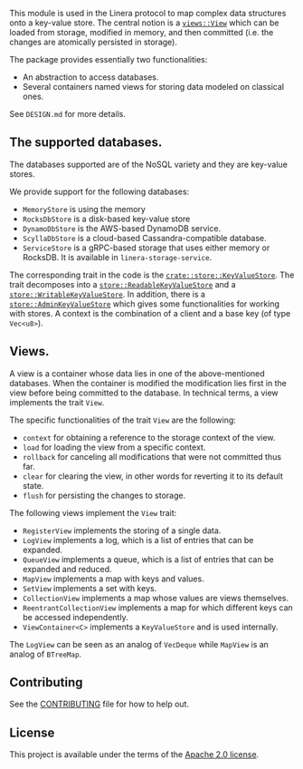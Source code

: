 <!-- cargo-rdme start -->

This module is used in the Linera protocol to map complex data structures onto a
key-value store. The central notion is a [`views::View`](https://docs.rs/linera-views/latest/linera_views/views/trait.View.html)
which can be loaded from storage, modified in memory, and then committed (i.e. the changes are atomically persisted in storage).

The package provides essentially two functionalities:
* An abstraction to access databases.
* Several containers named views for storing data modeled on classical ones.

See `DESIGN.md` for more details.

## The supported databases.

The databases supported are of the NoSQL variety and they are key-value stores.

We provide support for the following databases:
* `MemoryStore` is using the memory
* `RocksDbStore` is a disk-based key-value store
* `DynamoDbStore` is the AWS-based DynamoDB service.
* `ScyllaDbStore` is a cloud-based Cassandra-compatible database.
* `ServiceStore` is a gRPC-based storage that uses either memory or RocksDB. It is available in `linera-storage-service`.

The corresponding trait in the code is the [`crate::store::KeyValueStore`](https://docs.rs/linera-views/latest/linera_views/store/trait.KeyValueStore.html).
The trait decomposes into a [`store::ReadableKeyValueStore`](https://docs.rs/linera-views/latest/linera_views/store/trait.ReadableKeyValueStore.html)
and a [`store::WritableKeyValueStore`](https://docs.rs/linera-views/latest/linera_views/store/trait.WritableKeyValueStore.html).
In addition, there is a [`store::AdminKeyValueStore`](https://docs.rs/linera-views/latest/linera_views/store/trait.AdminKeyValueStore.html)
which gives some functionalities for working with stores.
A context is the combination of a client and a base key (of type `Vec<u8>`).

## Views.

A view is a container whose data lies in one of the above-mentioned databases.
When the container is modified the modification lies first in the view before
being committed to the database. In technical terms, a view implements the trait `View`.

The specific functionalities of the trait `View` are the following:
* `context` for obtaining a reference to the storage context of the view.
* `load` for loading the view from a specific context.
* `rollback` for canceling all modifications that were not committed thus far.
* `clear` for clearing the view, in other words for reverting it to its default state.
* `flush` for persisting the changes to storage.

The following views implement the `View` trait:
* `RegisterView` implements the storing of a single data.
* `LogView` implements a log, which is a list of entries that can be expanded.
* `QueueView` implements a queue, which is a list of entries that can be expanded and reduced.
* `MapView` implements a map with keys and values.
* `SetView` implements a set with keys.
* `CollectionView` implements a map whose values are views themselves.
* `ReentrantCollectionView` implements a map for which different keys can be accessed independently.
* `ViewContainer<C>` implements a `KeyValueStore` and is used internally.

The `LogView` can be seen as an analog of `VecDeque` while `MapView` is an analog of `BTreeMap`.

<!-- cargo-rdme end -->

## Contributing

See the [CONTRIBUTING](../CONTRIBUTING.md) file for how to help out.

## License

This project is available under the terms of the [Apache 2.0 license](../LICENSE).
